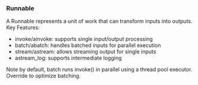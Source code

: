 ### Runnable

A Runnable represents a unit of work that can transform inputs into outputs. Key Features:

- invoke/ainvoke: supports single input/output processing
- batch/abatch: handles batched inputs for parallel execution
- stream/astream: allows streaming output for single inputs
- astream_log: supports intermediate logging

Note by default, batch runs invoke() in parallel using a thread pool executor. Override to optimize batching.



